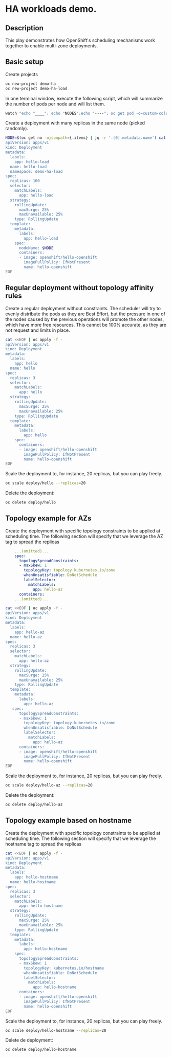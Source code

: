 # HA workloads demo. 

## Description

This play demonstrates how OpenShift's scheduling mechanisms work together to enable multi-zone deployments.

## Basic setup

Create projects

```bash
oc new-project demo-ha
oc new-project demo-ha-load
```

In one terminal window, execute the following script, which will summarize the number of pods per node and will list them. 

```bash 
watch "echo "____"; echo "NODES";echo "----"; oc get pod -o=custom-columns=NODE:.spec.nodeName --no-headers | sort | uniq -c; echo "____"; echo "PODS"; echo "----"; oc get pods -owide"
```

Create a deployment with many replicas in the same node (picked randomly). 

```bash
NODE=$(oc get no -ojsonpath={.items} | jq -r '.[0].metadata.name') cat <<EOF | oc apply -f -
apiVersion: apps/v1
kind: Deployment
metadata:
  labels:
    app: hello-load
  name: hello-load
  namespace: demo-ha-load
spec:
  replicas: 100
  selector:
    matchLabels:
      app: hello-load
  strategy:
    rollingUpdate:
      maxSurge: 25%
      maxUnavailable: 25%
    type: RollingUpdate
  template:
    metadata:
      labels:
        app: hello-load
    spec:
      nodeName: $NODE
      containers:
      - image: openshift/hello-openshift
        imagePullPolicy: IfNotPresent
        name: hello-openshift
EOF
```

## Regular deployment without topology affinity rules

Create a regular deployment without constraints. The scheduler will try to evenly distribute the pods as they are Best Effort, but the pressure in one of the nodes caused by the previous operations will promote the other nodes, which have more free resources. This cannot be 100% accurate, as they are not request and limits in place. 

```bash
cat <<EOF | oc apply -f -
apiVersion: apps/v1
kind: Deployment
metadata:
  labels:
    app: hello
  name: hello
spec:
  replicas: 3
  selector:
    matchLabels:
      app: hello
  strategy:
    rollingUpdate:
      maxSurge: 25%
      maxUnavailable: 25%
    type: RollingUpdate
  template:
    metadata:
      labels:
        app: hello
    spec:
      containers:
      - image: openshift/hello-openshift
        imagePullPolicy: IfNotPresent
        name: hello-openshift
EOF
```

Scale the deployment to, for instance, 20 replicas, but you can play freely. 

```bash
oc scale deploy/hello --replicas=20
```

Delete the deployment:

```bash 
oc delete deploy/hello
```

## Topology example for AZs

Create the deployment with specific topology constraints to be applied at scheduling time. The following section will specify that we leverage the AZ tag to spread the replicas
```yaml
    ...(omitted)...
    spec:
      topologySpreadConstraints:
      - maxSkew: 1
        topologyKey: topology.kubernetes.io/zone
        whenUnsatisfiable: DoNotSchedule
        labelSelector:
          matchLabels:
            app: hello-az        
      containers:
    ...(omitted)...
```
```bash
cat <<EOF | oc apply -f -
apiVersion: apps/v1
kind: Deployment
metadata:
  labels:
    app: hello-az
  name: hello-az
spec:
  replicas: 3
  selector:
    matchLabels:
      app: hello-az
  strategy:
    rollingUpdate:
      maxSurge: 25%
      maxUnavailable: 25%
    type: RollingUpdate
  template:
    metadata:
      labels:
        app: hello-az
   spec:
      topologySpreadConstraints:
      - maxSkew: 1
        topologyKey: topology.kubernetes.io/zone
        whenUnsatisfiable: DoNotSchedule
        labelSelector:
          matchLabels:
            app: hello-az        
      containers: 
      - image: openshift/hello-openshift        
        imagePullPolicy: IfNotPresent
        name: hello-openshift
EOF
```

Scale the deployment to, for instance, 20 replicas, but you can play freely. 

```bash
oc scale deploy/hello-az --replicas=20
```

Delete the deployment:

```bash 
oc delete deploy/hello-az
```

## Topology example based on hostname

Create the deployment with specific topology constraints to be applied at scheduling time. The following section will specify that we leverage the hostname tag to spread the replicas

```bash
cat <<EOF | oc apply -f -
apiVersion: apps/v1
kind: Deployment
metadata:
  labels:
    app: hello-hostname
  name: hello-hostname
spec:
  replicas: 3
  selector:
    matchLabels:
      app: hello-hostname
  strategy:
    rollingUpdate:
      maxSurge: 25%
      maxUnavailable: 25%
    type: RollingUpdate
  template:
    metadata:
      labels:
        app: hello-hostname
    spec:
      topologySpreadConstraints:
      - maxSkew: 1
        topologyKey: kubernetes.io/hostname
        whenUnsatisfiable: DoNotSchedule
        labelSelector:
          matchLabels:
            app: hello-hostname
      containers:
      - image: openshift/hello-openshift
        imagePullPolicy: IfNotPresent
        name: hello-openshift
EOF
```
Scale the deployment to, for instance, 20 replicas, but you can play freely. 

```bash
oc scale deploy/hello-hostname --replicas=20
```

Delete de deployment: 
```bash
oc delete deploy/hello-hostname
```